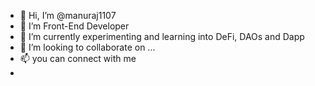 - 👋 Hi, I’m @manuraj1107
- 👀 I’m Front-End Developer 
- 🌱 I’m currently experimenting and learning into DeFi, DAOs and Dapp
- 💞️ I’m looking to collaborate on ...
- 📫 you can connect with me
- 

<!---
manuraj1107/manuraj1107 is a ✨ special ✨ repository because its `README.md` (this file) appears on your GitHub profile.
You can click the Preview link to take a look at your changes.
--->
